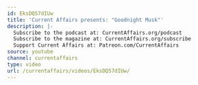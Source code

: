 ```yaml
---
id: EksDQ57dIUw
title: 'Current Affairs presents: "Goodnight Musk"'
description: |-
  Subscribe to the podcast at: CurrentAffairs.org/podcast
  Subscribe to the magazine at: CurrentAffairs.org/subscribe
  Support Current Affairs at: Patreon.com/CurrentAffairs
source: youtube
channel: currentaffairs
type: video
url: /currentaffairs/videos/EksDQ57dIUw/
---
```

